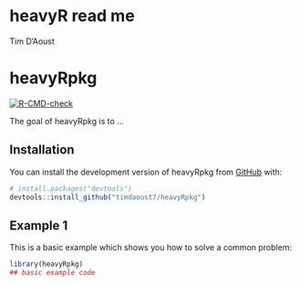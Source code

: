 heavyR read me
================
Tim D’Aoust

<!-- README.md is generated from README.Rmd. Please edit that file -->

# heavyRpkg

<!-- badges: start -->

[![R-CMD-check](https://github.com/timdaoust7/heavyRpkg/actions/workflows/R-CMD-check.yaml/badge.svg)](https://github.com/timdaoust7/heavyRpkg/actions/workflows/R-CMD-check.yaml)
<!-- badges: end -->

The goal of heavyRpkg is to …

## Installation

You can install the development version of heavyRpkg from
[GitHub](https://github.com/) with:

``` r
# install.packages("devtools")
devtools::install_github("timdaoust7/heavyRpkg")
```

## Example 1

This is a basic example which shows you how to solve a common problem:

``` r
library(heavyRpkg)
## basic example code
```
